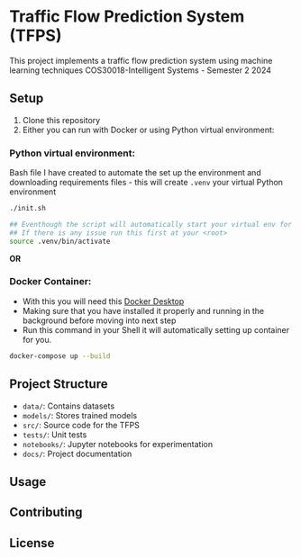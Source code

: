 # Traffic Flow Prediction System (TFPS)

This project implements a traffic flow prediction system using machine learning techniques 
COS30018-Intelligent Systems - Semester 2 2024

## Setup

1. Clone this repository
2. Either you can run with Docker or using Python virtual environment:
### Python virtual environment:
Bash file I have created to automate the set up the environment and downloading requirements files - this will create `.venv` your virtual Python environment
```bash
./init.sh

## Eventhough the script will automatically start your virtual env for you
## If there is any issue run this first at your <root>
source .venv/bin/activate
```
__OR__
### Docker Container:
- With this you will need this [Docker Desktop](https://www.docker.com/products/docker-desktop/)
- Making sure that you have installed it properly and running in the background before moving into next step
- Run this command in your Shell it will automatically setting up container for you.
```bash
docker-compose up --build
```

## Project Structure

- `data/`: Contains datasets
- `models/`: Stores trained models
- `src/`: Source code for the TFPS
- `tests/`: Unit tests
- `notebooks/`: Jupyter notebooks for experimentation
- `docs/`: Project documentation

## Usage



## Contributing



## License

